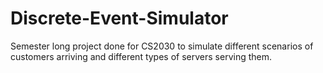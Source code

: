 # Discrete-Event-Simulator
Semester long project done for CS2030 to simulate different scenarios of customers arriving and different types of servers serving them.
